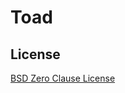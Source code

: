 # Toad

## License
[BSD Zero Clause License]([/guides/content/editing-an-existing-page#modifying-front-matter](https://choosealicense.com/licenses/0bsd/))
